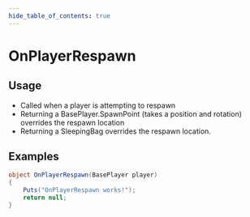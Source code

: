 ```yaml
---
hide_table_of_contents: true
---
```


# OnPlayerRespawn

## Usage

* Called when a player is attempting to respawn
* Returning a BasePlayer.SpawnPoint (takes a position and rotation) overrides the respawn location
* Returning a SleepingBag overrides the respawn location.

## Examples

```csharp title=""
object OnPlayerRespawn(BasePlayer player)
{
    Puts("OnPlayerRespawn works!");
    return null;
}
```
